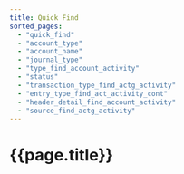 ```yaml
---
title: Quick Find
sorted_pages:
  - "quick_find"
  - "account_type"
  - "account_name"
  - "journal_type"
  - "type_find_account_activity"
  - "status"
  - "transaction_type_find_actg_activity"
  - "entry_type_find_act_activity_cont"
  - "header_detail_find_account_activity"
  - "source_find_actg_activity"
---
```

# {{page.title}}
